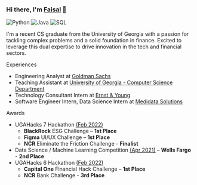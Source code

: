 ### Hi there, I'm [Faisal](https://www.linkedin.com/in/faisal75/) 👋

![Python](https://img.shields.io/badge/Python-3776AB?style=for-the-badge&logo=python&logoColor=white)
![Java](https://img.shields.io/badge/Java-ED8B00?style=for-the-badge&logo=openjdk&logoColor=white)
![SQL](https://img.shields.io/badge/MySQL-005C84?style=for-the-badge&logo=mysql&logoColor=white)

I'm a recent CS graduate from the University of Georgia with a passion for tackling complex problems and a solid foundation in finance. Excited to leverage this dual expertise to drive innovation in the tech and financial sectors. 

Experiences
- Engineering Analyst at [Goldman Sachs](https://www.goldmansachs.com/)
- Teaching Assistant at [University of Georgia - Computer Science Department](https://www.cs.uga.edu/)
- Technology Consultant Intern at [Ernst & Young](https://www.ey.com/en_us)
- Software Engineer Intern, Data Science Intern at [Medidata Solutions](https://www.medidata.com/en/)

Awards
- UGAHacks 7 Hackathon [(Feb 2022)](https://www.linkedin.com/posts/faisal75_blackrock-hackathon-presentation-1st-activity-6901653956213510144-mBvw)
  - **BlackRock** ESG Challenge – **1st Place**
  - **Figma** UI/UX Challenge – **1st Place**
  - **NCR** Eliminate the Friction Challenge - **Finalist**
- Data Science / Machine Learning Competition [(Apr 2021)](https://www.linkedin.com/posts/faisal75_wells-fargo-hackathon-presentation-2nd-activity-6792461988401344514-0Fsf)
  – **Wells Fargo** - **2nd Place**
- UGAHacks 6 Hackathon [(Feb 2022)](https://www.linkedin.com/posts/faisal75_hackathon-covid-innovative-activity-6764602294932652032-jOr2)
  - **Capital One** Financial Hack Challenge – **1st Place**
  - **NCR** Bank Challenge - **3rd Place**

